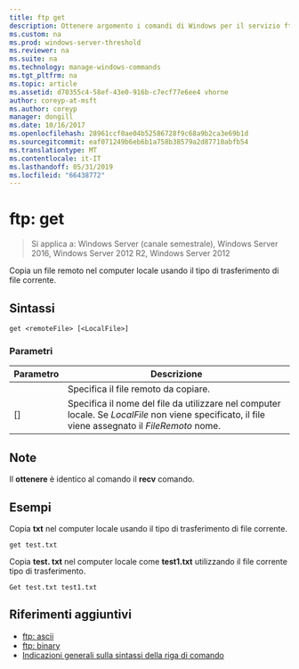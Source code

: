 ```yaml
---
title: ftp get
description: Ottenere argomento i comandi di Windows per il servizio ftp
ms.custom: na
ms.prod: windows-server-threshold
ms.reviewer: na
ms.suite: na
ms.technology: manage-windows-commands
ms.tgt_pltfrm: na
ms.topic: article
ms.assetid: d70355c4-58ef-43e0-916b-c7ecf77e6ee4 vhorne
author: coreyp-at-msft
ms.author: coreyp
manager: dongill
ms.date: 10/16/2017
ms.openlocfilehash: 28961ccf0ae04b52586728f9c68a9b2ca3e69b1d
ms.sourcegitcommit: eaf071249b6eb6b1a758b38579a2d87710abfb54
ms.translationtype: MT
ms.contentlocale: it-IT
ms.lasthandoff: 05/31/2019
ms.locfileid: "66438772"
---
```

# <a name="ftp-get"></a>ftp: get

>Si applica a: Windows Server (canale semestrale), Windows Server 2016, Windows Server 2012 R2, Windows Server 2012

Copia un file remoto nel computer locale usando il tipo di trasferimento di file corrente.   
## <a name="syntax"></a>Sintassi  
```  
get <remoteFile> [<LocalFile>]  
```  
### <a name="parameters"></a>Parametri  

|   Parametro   |                                                              Descrizione                                                               |
|---------------|----------------------------------------------------------------------------------------------------------------------------------------|
| <remoteFile>  |                                                   Specifica il file remoto da copiare.                                                   |
| [<LocalFile>] | Specifica il nome del file da utilizzare nel computer locale. Se *LocalFile* non viene specificato, il file viene assegnato il *FileRemoto* nome. |

## <a name="remarks"></a>Note  
Il **ottenere** è identico al comando il **recv** comando.  
## <a name="BKMK_Examples"></a>Esempi  
Copia **txt** nel computer locale usando il tipo di trasferimento di file corrente.  
```  
get test.txt  
```  
Copia **test. txt** nel computer locale come **test1.txt** utilizzando il file corrente tipo di trasferimento.  
```  
Get test.txt test1.txt  
```  
## <a name="additional-references"></a>Riferimenti aggiuntivi  
-   [ftp: ascii](ftp-ascii.md)  
-   [ftp: binary](ftp-binary.md)  
-   [Indicazioni generali sulla sintassi della riga di comando](command-line-syntax-key.md)  
